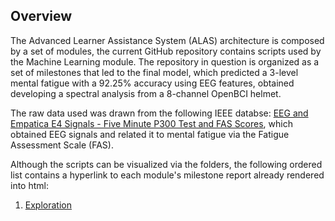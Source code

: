 ## Overview
The Advanced Learner Assistance System (ALAS) architecture is composed by a set of modules, the current GitHub repository contains scripts used by the Machine Learning module. The repository in question is organized as a set of milestones that led to the final model, which predicted a 3-level mental fatigue with a 92.25% accuracy using EEG features, obtained developing a spectral analysis from a 8-channel OpenBCI helmet.

The raw data used was drawn from the following IEEE databse: [EEG and Empatica E4 Signals - Five Minute P300 Test and FAS Scores](https://ieee-dataport.org/documents/eeg-and-empatica-e4-signals-five-minute-p300-test-and-fas-scores), which obtained EEG signals and related it to mental fatigue via the Fatigue Assessment Scale (FAS).

Although the scripts can be visualized via the folders, the following ordered list contains a hyperlink to each module's milestone report already rendered into html:
1. [Exploration](https://htmlpreview.github.io/?https://github.com/milkbacon/ALAS-ML/blob/main/1.Exploration/index.html)

